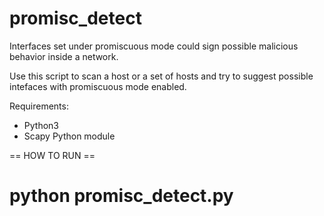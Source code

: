 # promisc_detect

Interfaces set under promiscuous mode could sign possible malicious behavior inside a network.

Use this script to scan a host or a set of hosts and try to suggest possible intefaces with promiscuous mode enabled.

Requirements:
- Python3
- Scapy Python module

== HOW TO RUN ==
# python promisc_detect.py

